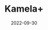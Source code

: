 ---
title: 'Kamela+'
date: '2022-09-30' 
metatag: '' 
inventory: '0' 
draft: false 
# meta description 
shortDescripton: ''
description: 'Powder+Form'
longdescription: ''
featured: True
# product Price
price: '40.0'
# Product Short Description
productID: '1D5F1E24-9E24-ED11-9968-005056B3A416'
type: 'products'
category: 'Powder+Form' 
thumnailproduct: 'https://eraconnect.blob.core.windows.net/product-images/aminsaddiquidawakhana/1D5F1E24-9E24-ED11-9968-005056B3A416.webp' 
images:
  - image: 'https://eraconnect.blob.core.windows.net/product-images/aminsaddiquidawakhana/1D5F1E24-9E24-ED11-9968-005056B3A416.webp'  
Variants:
---